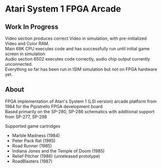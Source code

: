 # Atari System 1 FPGA Arcade  

## Work In Progress  
Video section produces correct Video in simulation, with pre-initialized Video and Color RAM.  
Main 68K CPU executes code and has successfully run until initial game screen in simulation  
Audio section 6502 executes code correctly, audio chip output currently unconnected.  
Everything so far has been run in ISIM simulation but not on FPGA hardware yet.  

## About  
FPGA implementation of Atari's System 1 (LSI version) arcade platform from 1984 for the Pipistrello FPGA development board  
Based primarily on the SP-280, SP-286 schematics with additional support from SP-277, SP-298  

Supported game cartridges  
* Marble Madness (1984)  
* Peter Pack Rat (1985)  
* Road Runner (1985)  
* Indiana Jones and the Temple of Doom (1985)  
* Relief Pitcher (1986) (unreleased prototype)  
* RoadBlasters (1987)  

